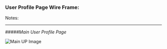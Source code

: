 ### User Profile Page Wire Frame:

Notes:



-----
#####_Main User Profile Page_

![Main UP Image]()

